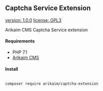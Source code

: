 ## Captcha Service Extension
[version: 1.0.0](https://img.shields.io/github/release/arikaim/captcha-extension.svg.svg)
[license: GPL3](https://img.shields.io/badge/License-GPLv3-blue.svg)


Arikaim CMS Captcha Service extension


#### Requirements 
  * PHP 7.1
  * [Arikaim CMS](https://github.com/arikaim/arikaim)
  

#### Install
```bash

composer require arikaim/captcha-extension

```